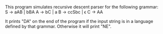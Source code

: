 This program simulates recursive descent parser for the following grammar:
S → aAB | bBA
A → bC | a
B → ccSbc | ϵ
C → AA

It prints "DA" on the end of the program if the input string is in a language defined by that grammar.
Otherwise it will print "NE".
